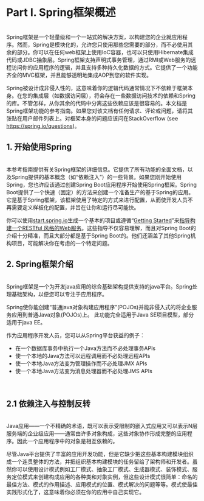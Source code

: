 # Part I. Spring框架概述
<br/>
Spring框架是一个轻量级和一个一站式的解决方案，以构建您的企业就应用程序。然而，Spring是模块化的，允许您只使用那些您需要的部分，而不必使用其余的部分。你可以在任何web框架上使用IoC容器，也可以只使用Hibernate集成代码或JDBC抽象层。Spring框架支持声明式事务管理，通过RMI或Web服务的远程访问你的应用程序的逻辑，并且支持多种持久化数据的方式。它提供了一个功能齐全的MVC框架，并且能够透明地集成AOP到您的软件实现。

Spring被设计成非侵入性的，这意味着你的逻辑代码通常情况下不依赖于框架本身。在您的集成层（如数据访问层），将会存在一些数据访问技术的依赖和Spring的库。不管怎样，从你其余的代码中分离这些依赖应该是很容易的。本文档是Spring框架功能的参考指南。如果您对该文档有任何请求、评论或问题，请将其张贴在用户邮件列表上。对框架本身的问题应该问在StackOverflow (see https://spring.io/questions)。
<br/>

## 1. 开始使用Spring
<br/>
本参考指南提供有关Spring框架的详细信息。它提供了所有功能的全面文档，以及Spring提供的基本概念（如“依赖注入”）的一些背景。如果您刚开始使用Spring，您也许应该通过创建Spring Boot应用程序开始使用Spring框架。Spring Boot提供了一个快速（固定）的方法来创建一个准备生产的基于Spring的应用。它是基于Spring框架，该框架使用了特定的方式来进行配置，从而使开发人员不再需要定义样板化的配置，并旨在让你和运行尽可能快。

你可以使用[start.spring.io](http://start.spring.io/)生成一个基本的项目或遵循“[Getting Started](https://spring.io/guides)”来[指导构建一个RESTful 风格的Web服务](https://spring.io/guides/gs/rest-service/)。这些指导不仅容易理解，而且对Spring Boot的介绍十分精准，而且大部分都是基于Spring Boot的。他们还涵盖了其他Spring机构项目，可能解决你在考虑的一个特定问题。
<br/>

## 2. Spring框架介绍
<br/>
Spring框架是一个为开发java应用的综合基础架构提供支持的java平台。Spring处理基础架构，以便您可以专注于应用程序。

Spring使你能创建“普通java对象构建应用程序”(POJOs)并能非侵入式的将企业服务应用到普通Java对象(POJOs)上。
此功能完全适用于Java SE项目模型，部分适用于java EE。

作为应用程序开发人员，您可以从Spring平台获益的例子：

* 在一个数据库事务中执行一个Java方法而不必处理事务APIs 
* 使一个本地的Java方法可以远程调用而不必处理远程APIs 
* 使一个本地Java方法变为管理操作而不必处理JMX APIs 
* 使一个本地Java方法变为消息处理器而不必处理JMS APIs
<br/>

## 2.1 依赖注入与控制反转
<br/>
Java应用——一个不精确的术语，既可以表示受限制的嵌入式应用又可以表示N层服务端的企业级应用——通常由许多对象构成，这些对象协作形成完整的应用程序。因此一个应用程序中的对象是相互依赖的。

尽管Java平台提供了丰富的应用开发功能，但是它缺少把这些基本构建模块组织成一个连贯整体的方法，并把组织基本构建模块的任务留给了架构师和开发者。虽然你可以使用设计模式例如工厂模式、抽象工厂模式、生成器模式、装饰模式、服务定位模式来创建构成应用的各种类和对象实例，但这些设计模式很简单：命名的最佳方法、模式的作用描述、应用模式的位置、模式解决的问题等等。模式使最佳实践形式化了，这意味着你必须在你的应用中自己实现它。